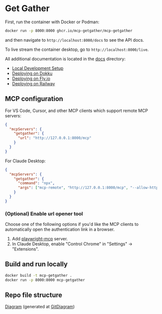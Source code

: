 # Get Gather

First, run the container with Docker or Podman:

```bash
docker run -p 8000:8000 ghcr.io/mcp-getgather/mcp-getgather
```

and then navigate to `http://localhost:8000/docs` to see the API docs.

To live stream the container desktop, go to `http://localhost:8000/live`.

All additional documentation is located in the [docs](./docs) directory:

- [Local Development Setup](./docs/local-development.md)
- [Deploying on Dokku](./docs/deploy_dokku.md)
- [Deploying on Fly.io](./docs/deploy_fly.md)
- [Deploying on Railway](./docs/deploy_railway.md)

## MCP configuration

For VS Code, Cursor, and other MCP clients which support remote MCP servers:

```json
{
  "mcpServers": {
    "getgather": {
      "url": "http://127.0.0.1:8000/mcp"
    }
  }
}
```

For Claude Desktop:

```json
{
  "mcpServers": {
    "getgather": {
      "command": "npx",
      "args": ["mcp-remote", "http://127.0.0.1:8000/mcp", "--allow-http"]
    }
  }
}
```

### (Optional) Enable url opener tool

Choose one of the following options if you'd like the MCP clients to automatically open the authentication link in a browser.

1. Add [playwright-mcp](https://github.com/microsoft/playwright-mcp/) server.
2. In Claude Desktop, enable "Control Chrome" in "Settings" -> "Extensions".

## Build and run locally

```bash
docker build -t mcp-getgather .
docker run -p 8000:8000 mcp-getgather
```

## Repo file structure

[Diagram](./diagram.md) (generated at [GitDiagram](https://gitdiagram.com/getgather-hub/getgather))
